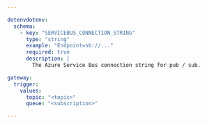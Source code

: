 ```yaml
---

dotenvdotenv:
  schema:
    - key: "SERVICEBUS_CONNECTION_STRING"
      type: "string"
      example: "Endpoint=sb://..."
      required: true
      description: |
        The Azure Service Bus connection string for pub / sub.

gateway:
  trigger:
    values:
      topic: "<topic>"
      queue: "<subscription>"

---
```

